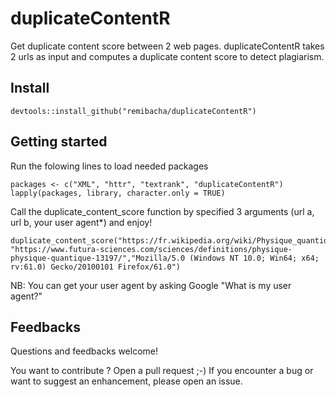 # duplicateContentR
Get duplicate content score between 2 web pages. duplicateContentR takes 2 urls as input and computes a duplicate content score to detect plagiarism.

## Install
```
devtools::install_github("remibacha/duplicateContentR")
```

## Getting started
Run the folowing lines to load needed packages
```
packages <- c("XML", "httr", "textrank", "duplicateContentR")
lapply(packages, library, character.only = TRUE)
```

Call the duplicate_content_score function by specified 3 arguments (url a, url b, your user agent*) and enjoy!

```
duplicate_content_score("https://fr.wikipedia.org/wiki/Physique_quantique", "https://www.futura-sciences.com/sciences/definitions/physique-physique-quantique-13197/","Mozilla/5.0 (Windows NT 10.0; Win64; x64; rv:61.0) Gecko/20100101 Firefox/61.0")
```

NB: You can get your user agent by asking Google "What is my user agent?"

## Feedbacks
Questions and feedbacks welcome!

You want to contribute ? Open a pull request ;-) If you encounter a bug or want to suggest an enhancement, please open an issue.
